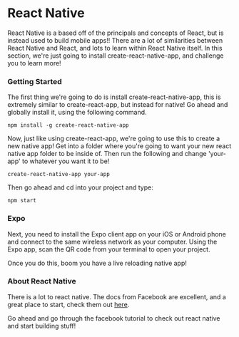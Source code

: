 # React Native

React Native is a based off of the principals and concepts of React, but is instead used to build mobile apps!! There are a lot of similarities between React Native and React, and lots to learn within React Native itself. In this section, we're just going to install create-react-native-app, and challenge you to learn more! 

### Getting Started

The first thing we're going to do is install create-react-native-app, this is extremely similar to create-react-app, but instead for native! Go ahead and globally install it, using the following command.

```npm install -g create-react-native-app```

Now, just like using create-react-app, we're going to use this to create a new native app!  Get into a folder where you're going to want your new react native app folder to be inside of. Then run the following and change 'your-app' to whatever you want it to be!

```create-react-native-app your-app```

Then go ahead and cd into your project and type:

```npm start```

### Expo

Next, you need to install the Expo client app on your iOS or Android phone and connect to the same wireless network as your computer. Using the Expo app, scan the QR code from your terminal to open your project.

Once you do this, boom you have a live reloading native app!


### About React Native

There is a lot to react native. The docs from Facebook are excellent, and a great place to start, check them out [here](https://facebook.github.io/react-native/). 

Go ahead and go through the facebook tutorial to check out react native and start building stuff!




